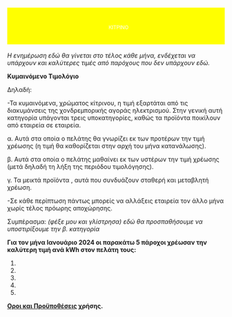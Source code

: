 ![ΚΙΤΡΙΝΟ](yellow.png)

*Η ενημέρωση εδώ θα γίνεται στο τέλος κάθε μήνα, ενδέχεται να υπάρχουν και καλύτερες τιμές από παρόχους που δεν υπάρχουν εδώ.*

**Κυμαινόμενο Τιμολόγιο**


Δηλαδή: 

-Τα κυμαινόμενα, χρώματος κίτρινου, η τιμή εξαρτάται από τις διακυμάνσεις της χονδρεμπορικής αγοράς ηλεκτρισμού. Στην γενική αυτή κατηγορία υπάγονται τρεις υποκατηγορίες, καθώς τα προϊόντα ποικίλουν από εταιρεία σε εταιρεία. 

α. Αυτά στα οποία ο πελάτης θα γνωρίζει εκ των προτέρων την τιμή χρέωσης (η τιμή θα καθορίζεται στην αρχή του μήνα κατανάλωσης).

β. Αυτά στα οποία ο πελάτης μαθαίνει εκ των υστέρων την τιμή χρέωσης (μετά δηλαδή τη λήξη της περιόδου τιμολόγησης). 

γ. Τα μεικτά προϊόντα , αυτά που συνδυάζουν σταθερή και μεταβλητή χρέωση. 

-Σε κάθε περίπτωση πάντως μπορείς να αλλάξεις εταιρεία τον άλλο μήνα χωρίς τέλος πρόωρης αποχώρησης.

Συμπέρασμα: *(φέξε μου και γλίστρησα) εδώ θα προσπαθήσουμε να υποστιρίξουμε την β. κατηγορία*

**Για τον μήνα Ιανουάριο 2024 οι παρακάτω 5 πάροχοι χρέωσαν την καλύτερη τιμή ανά kWh στον πελάτη τους:**

1.
2.
3.
4.
5.


**[Oροι και Προϋποθέσεις](https://github.com/rizitis/EnergoMetro/blob/main/EnergoMetro_LICENSE.md) χρήσης.**

